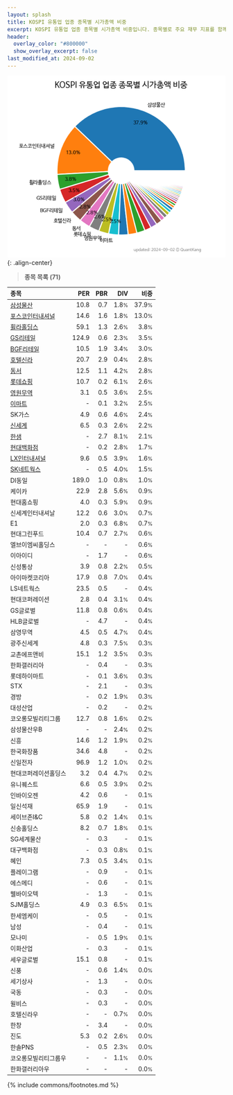 ```yaml
---
layout: splash
title: KOSPI 유통업 업종 종목별 시가총액 비중
excerpt: KOSPI 유통업 업종 종목별 시가총액 비중입니다. 종목별로 주요 재무 지표를 함께 표시합니다.
header:
  overlay_color: "#800000"
  show_overlay_excerpt: false
last_modified_at: 2024-09-02
---
```



![KOSPI 유통업 업종 종목별 시가총액 비중](/stats/sector/images/kospi_업종_유통업_종목.png){: .align-center}


> **종목 목록 (71)**<a id="list"></a>

| **종목** | **PER** | **PBR** | **DIV** | **비중** |
| :------- | ------: | ------: | ------: | -------: |
| [삼성물산](/028260/) | 10.8 | 0.7 | 1.8<small>%</small> | 37.9<small>%</small> |
| [포스코인터내셔널](/047050/) | 14.6 | 1.6 | 1.8<small>%</small> | 13.0<small>%</small> |
| [휠라홀딩스](/081660/) | 59.1 | 1.3 | 2.6<small>%</small> | 3.8<small>%</small> |
| [GS리테일](/007070/) | 124.9 | 0.6 | 2.3<small>%</small> | 3.5<small>%</small> |
| [BGF리테일](/282330/) | 10.5 | 1.9 | 3.4<small>%</small> | 3.0<small>%</small> |
| [호텔신라](/008770/) | 20.7 | 2.9 | 0.4<small>%</small> | 2.8<small>%</small> |
| [동서](/026960/) | 12.5 | 1.1 | 4.2<small>%</small> | 2.8<small>%</small> |
| [롯데쇼핑](/023530/) | 10.7 | 0.2 | 6.1<small>%</small> | 2.6<small>%</small> |
| [영원무역](/111770/) | 3.1 | 0.5 | 3.6<small>%</small> | 2.5<small>%</small> |
| [이마트](/139480/) | - | 0.1 | 3.2<small>%</small> | 2.5<small>%</small> |
| SK가스 | 4.9 | 0.6 | 4.6<small>%</small> | 2.4<small>%</small> |
| [신세계](/004170/) | 6.5 | 0.3 | 2.6<small>%</small> | 2.2<small>%</small> |
| [한샘](/009240/) | - | 2.7 | 8.1<small>%</small> | 2.1<small>%</small> |
| [현대백화점](/069960/) | - | 0.2 | 2.8<small>%</small> | 1.7<small>%</small> |
| [LX인터내셔널](/001120/) | 9.6 | 0.5 | 3.9<small>%</small> | 1.6<small>%</small> |
| [SK네트웍스](/001740/) | - | 0.5 | 4.0<small>%</small> | 1.5<small>%</small> |
| DI동일 | 189.0 | 1.0 | 0.8<small>%</small> | 1.0<small>%</small> |
| 케이카 | 22.9 | 2.8 | 5.6<small>%</small> | 0.9<small>%</small> |
| 현대홈쇼핑 | 4.0 | 0.3 | 5.9<small>%</small> | 0.9<small>%</small> |
| 신세계인터내셔날 | 12.2 | 0.6 | 3.0<small>%</small> | 0.7<small>%</small> |
| E1 | 2.0 | 0.3 | 6.8<small>%</small> | 0.7<small>%</small> |
| 현대그린푸드 | 10.4 | 0.7 | 2.7<small>%</small> | 0.6<small>%</small> |
| 엘브이엠씨홀딩스 | - | - | - | 0.6<small>%</small> |
| 이아이디 | - | 1.7 | - | 0.6<small>%</small> |
| 신성통상 | 3.9 | 0.8 | 2.2<small>%</small> | 0.5<small>%</small> |
| 아이마켓코리아 | 17.9 | 0.8 | 7.0<small>%</small> | 0.4<small>%</small> |
| LS네트웍스 | 23.5 | 0.5 | - | 0.4<small>%</small> |
| 현대코퍼레이션 | 2.8 | 0.4 | 3.1<small>%</small> | 0.4<small>%</small> |
| GS글로벌 | 11.8 | 0.8 | 0.6<small>%</small> | 0.4<small>%</small> |
| HLB글로벌 | - | 4.7 | - | 0.4<small>%</small> |
| 삼영무역 | 4.5 | 0.5 | 4.7<small>%</small> | 0.4<small>%</small> |
| 광주신세계 | 4.8 | 0.3 | 7.5<small>%</small> | 0.3<small>%</small> |
| 교촌에프앤비 | 15.1 | 1.2 | 3.5<small>%</small> | 0.3<small>%</small> |
| 한화갤러리아 | - | 0.4 | - | 0.3<small>%</small> |
| 롯데하이마트 | - | 0.1 | 3.6<small>%</small> | 0.3<small>%</small> |
| STX | - | 2.1 | - | 0.3<small>%</small> |
| 경방 | - | 0.2 | 1.9<small>%</small> | 0.3<small>%</small> |
| 대성산업 | - | 0.2 | - | 0.2<small>%</small> |
| 코오롱모빌리티그룹 | 12.7 | 0.8 | 1.6<small>%</small> | 0.2<small>%</small> |
| 삼성물산우B | - | - | 2.4<small>%</small> | 0.2<small>%</small> |
| 신흥 | 14.6 | 1.2 | 1.9<small>%</small> | 0.2<small>%</small> |
| 한국화장품 | 34.6 | 4.8 | - | 0.2<small>%</small> |
| 신일전자 | 96.9 | 1.2 | 1.0<small>%</small> | 0.2<small>%</small> |
| 현대코퍼레이션홀딩스 | 3.2 | 0.4 | 4.7<small>%</small> | 0.2<small>%</small> |
| 유니퀘스트 | 6.6 | 0.5 | 3.9<small>%</small> | 0.2<small>%</small> |
| 인바이오젠 | 4.2 | 0.6 | - | 0.1<small>%</small> |
| 일신석재 | 65.9 | 1.9 | - | 0.1<small>%</small> |
| 세이브존I&C | 5.8 | 0.2 | 1.4<small>%</small> | 0.1<small>%</small> |
| 신송홀딩스 | 8.2 | 0.7 | 1.8<small>%</small> | 0.1<small>%</small> |
| SG세계물산 | - | 0.3 | - | 0.1<small>%</small> |
| 대구백화점 | - | 0.3 | 0.8<small>%</small> | 0.1<small>%</small> |
| 혜인 | 7.3 | 0.5 | 3.4<small>%</small> | 0.1<small>%</small> |
| 플레이그램 | - | 0.9 | - | 0.1<small>%</small> |
| 에스메디 | - | 0.6 | - | 0.1<small>%</small> |
| 웰바이오텍 | - | 1.3 | - | 0.1<small>%</small> |
| SJM홀딩스 | 4.9 | 0.3 | 6.5<small>%</small> | 0.1<small>%</small> |
| 한세엠케이 | - | 0.5 | - | 0.1<small>%</small> |
| 남성 | - | 0.4 | - | 0.1<small>%</small> |
| 모나미 | - | 0.5 | 1.9<small>%</small> | 0.1<small>%</small> |
| 이화산업 | - | 0.3 | - | 0.1<small>%</small> |
| 세우글로벌 | 15.1 | 0.8 | - | 0.1<small>%</small> |
| 신풍 | - | 0.6 | 1.4<small>%</small> | 0.0<small>%</small> |
| 세기상사 | - | 1.3 | - | 0.0<small>%</small> |
| 국동 | - | 0.3 | - | 0.0<small>%</small> |
| 윌비스 | - | 0.3 | - | 0.0<small>%</small> |
| 호텔신라우 | - | - | 0.7<small>%</small> | 0.0<small>%</small> |
| 한창 | - | 3.4 | - | 0.0<small>%</small> |
| 진도 | 5.3 | 0.2 | 2.6<small>%</small> | 0.0<small>%</small> |
| 한솔PNS | - | 0.5 | 2.3<small>%</small> | 0.0<small>%</small> |
| 코오롱모빌리티그룹우 | - | - | 1.1<small>%</small> | 0.0<small>%</small> |
| 한화갤러리아우 | - | - | - | 0.0<small>%</small> |

{% include commons/footnotes.md %}